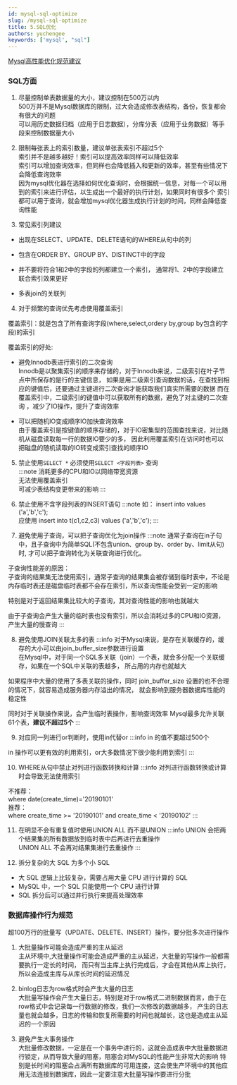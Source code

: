 ```yaml
---
id: mysql-sql-optimize
slug: /mysql-sql-optimize
title: 5.SQL优化
authors: yuchengee
keywords: ['mysql', "sql"]
---
```


[Mysql高性能优化规范建议](https://www.cnblogs.com/huchong/p/10219318.html "Mysql高性能优化规范建议")


### SQL方面
1. 尽量控制单表数据量的大小，建议控制在500万以内  
500万并不是Mysql数据库的限制，过大会造成修改表结构，备份，恢复都会有很大的问题  
可以用历史数据归档（应用于日志数据），分库分表（应用于业务数据）等手段来控制数据量大小

2. 限制每张表上的索引数量，建议单张表索引不超过5个  
索引并不是越多越好！索引可以提高效率同样可以降低效率  
索引可以增加查询效率，但同样也会降低插入和更新的效率，甚至有些情况下会降低查询效率  
因为mysql优化器在选择如何优化查询时，会根据统一信息，对每一个可以用到的索引来进行评估，以生成出一个最好的执行计划，如果同时有很多个
索引都可以用于查询，就会增加mysql优化器生成执行计划的时间，同样会降低查询性能 

3. 常见索引列建议
- 出现在SELECT、UPDATE、DELETE语句的WHERE从句中的列

- 包含在ORDER BY、GROUP BY、DISTINCT中的字段

- 并不要将符合1和2中的字段的列都建立一个索引， 通常将1、2中的字段建立联合索引效果更好

- 多表join的关联列

4. 对于频繁的查询优先考虑使用覆盖索引

覆盖索引：就是包含了所有查询字段(where,select,ordery by,group by包含的字段)的索引

覆盖索引的好处:  
- 避免Innodb表进行索引的二次查询  
Innodb是以聚集索引的顺序来存储的，对于Innodb来说，二级索引在叶子节点中所保存的是行的主键信息，
如果是用二级索引查询数据的话，在查找到相应的键值后，还要通过主键进行二次查询才能获取我们真实所需要的数据
而在覆盖索引中，二级索引的键值中可以获取所有的数据，避免了对主键的二次查询 ，减少了IO操作，提升了查询效率

- 可以把随机IO变成顺序IO加快查询效率  
由于覆盖索引是按键值的顺序存储的，对于IO密集型的范围查找来说，对比随机从磁盘读取每一行的数据IO要少的多，
因此利用覆盖索引在访问时也可以把磁盘的随机读取的IO转变成索引查找的顺序IO

5. 禁止使用`SELECT *` 必须使用`SELECT <字段列表>` 查询  
:::note
消耗更多的CPU和IO以网络带宽资源  
无法使用覆盖索引  
可减少表结构变更带来的影响
:::

6. 禁止使用不含字段列表的INSERT语句
:::note
如： insert into values ('a','b','c');  
应使用 insert into t(c1,c2,c3) values ('a','b','c');
:::

7. 避免使用子查询，可以把子查询优化为join操作
:::note
通常子查询在in子句中，且子查询中为简单SQL(不包含union、group by、order by、limit从句)时, 才可以把子查询转化为关联查询进行优化。

子查询性能差的原因：  
 子查询的结果集无法使用索引，通常子查询的结果集会被存储到临时表中，不论是内存临时表还是磁盘临时表都不会存在索引，所以查询性能会受到一定的影响  

 特别是对于返回结果集比较大的子查询，其对查询性能的影响也就越大  

 由于子查询会产生大量的临时表也没有索引，所以会消耗过多的CPU和IO资源，产生大量的慢查询
:::

8. 避免使用JOIN关联太多的表
:::info
对于Mysql来说，是存在关联缓存的，缓存的大小可以由join_buffer_size参数进行设置  
在Mysql中，对于同一个SQL多关联（join）一个表，就会多分配一个关联缓存，如果在一个SQL中关联的表越多，
所占用的内存也就越大

如果程序中大量的使用了多表关联的操作，同时 join_buffer_size 设置的也不合理的情况下，就容易造成服务器内存溢出的情况，
就会影响到服务器数据库性能的稳定性

同时对于关联操作来说，会产生临时表操作，影响查询效率
Mysql最多允许关联61个表，**建议不超过5个**
:::

9. 对应同一列进行or判断时，使用in代替or
:::info
in 的值不要超过500个 

in 操作可以更有效的利用索引，or大多数情况下很少能利用到索引
:::

10. WHERE从句中禁止对列进行函数转换和计算
:::info
对列进行函数转换或计算时会导致无法使用索引

不推荐：  
where date(create_time)='20190101'  
推荐：  
where create_time >= '20190101' and create_time < '20190102'
:::

11. 在明显不会有重复值时使用UNION ALL 而不是UNION
:::info
UNION 会把两个结果集的所有数据放到临时表中后再进行去重操作  
UNION ALL 不会再对结果集进行去重操作
:::

12. 拆分复杂的大 SQL 为多个小 SQL
- 大 SQL 逻辑上比较复杂，需要占用大量 CPU 进行计算的 SQL
- MySQL 中，一个 SQL 只能使用一个 CPU 进行计算
- SQL 拆分后可以通过并行执行来提高处理效率

### 数据库操作行为规范
超100万行的批量写（UPDATE、DELETE、INSERT）操作，要分批多次进行操作  
1. 大批量操作可能会造成严重的主从延迟  
主从环境中,大批量操作可能会造成严重的主从延迟，大批量的写操作一般都需要执行一定长的时间，
而只有当主库上执行完成后，才会在其他从库上执行，所以会造成主库与从库长时间的延迟情况

2. binlog日志为row格式时会产生大量的日志  
大批量写操作会产生大量日志，特别是对于row格式二进制数据而言，由于在row格式中会记录每一行数据的修改，我们一次修改的数据越多，
产生的日志量也就会越多，日志的传输和恢复所需要的时间也就越长，这也是造成主从延迟的一个原因

3. 避免产生大事务操作  
大批量修改数据，一定是在一个事务中进行的，这就会造成表中大批量数据进行锁定，从而导致大量的阻塞，阻塞会对MySQL的性能产生非常大的影响
特别是长时间的阻塞会占满所有数据库的可用连接，这会使生产环境中的其他应用无法连接到数据库，因此一定要注意大批量写操作要进行分批
